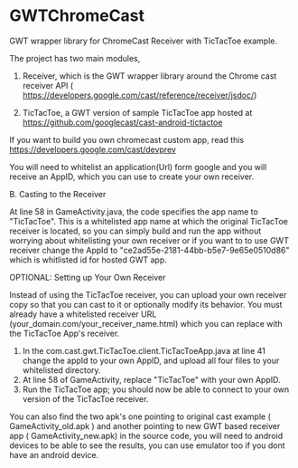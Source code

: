 GWTChromeCast
=============

GWT wrapper library for ChromeCast Receiver with TicTacToe example.


The project has two main modules,

1) Receiver, which is the GWT wrapper library around the Chrome cast receiver API ( https://developers.google.com/cast/reference/receiver/jsdoc/)

2) TicTacToe, a GWT version of sample TicTacToe app hosted at https://github.com/googlecast/cast-android-tictactoe


If you want to build you own chromecast custom app, read this https://developers.google.com/cast/devprev

You will need to whitelist an application(Url) form google and you will receive an AppID, which you can use to create your own receiver.


B. Casting to the Receiver

At line 58 in GameActivity.java, the code specifies the app name to "TicTacToe".
This is a whitelisted app name at which the original TicTacToe receiver is located, so
you can simply build and run the app without worrying about whitelisting your
own receiver or if you want to to use GWT receiver change the AppId to "ce2ad55e-2181-44bb-b5e7-9e65e0510d86"
which is whitlisted id for hosted GWT app.

OPTIONAL: Setting up Your Own Receiver

Instead of using the TicTacToe receiver, you can upload your own receiver copy
so that you can cast to it or optionally modify its behavior. You must already
have a whitelisted receiver URL (your_domain.com/your_receiver_name.html)
which you can replace with the TicTacToe App's receiver.

1. In the com.cast.gwt.TicTacToe.client.TicTacToeApp.java at line 41 change the appId to your 
own AppID, and upload all four files to your whitelisted directory.
2. At line 58 of GameActivity, replace "TicTacToe" with your own AppID.
3. Run the TicTacToe app; you should now be able to connect to your own version
of the TicTacToe receiver.

You can also find the two apk's one pointing to original cast example ( GameActivity_old.apk ) and another pointing
to new GWT based receiver app ( GameActivity_new.apk) in the source code, you will need to android devices to be
able to see the results, you can use emulator too if you dont have an android device.

